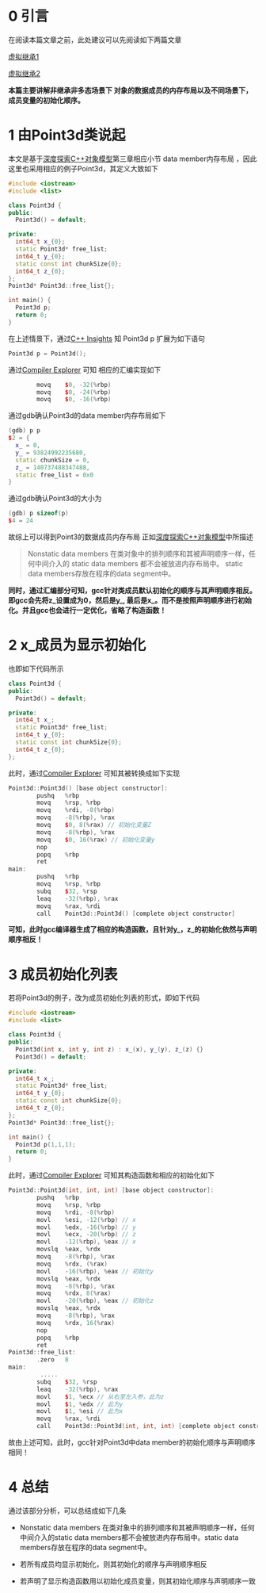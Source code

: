# 0 引言

在阅读本篇文章之前，此处建议可以先阅读如下两篇文章

[虚拟继承1](https://github.com/qls152/DeepUnderstandingGcc-Clang-CplusplusObjectModel/blob/main/%E6%95%B0%E6%8D%AE%E8%AF%AD%E4%B9%89%E5%AD%A6/%E8%99%9A%E6%8B%9F%E7%BB%A7%E6%89%BF(1).md)

[虚拟继承2](https://github.com/qls152/DeepUnderstandingGcc-Clang-CplusplusObjectModel/blob/main/%E6%95%B0%E6%8D%AE%E8%AF%AD%E4%B9%89%E5%AD%A6/%E8%99%9A%E6%8B%9F%E7%BB%A7%E6%89%BF(2).md)

**本篇主要讲解非继承非多态场景下 对象的数据成员的内存布局以及不同场景下，成员变量的初始化顺序。**

# 1 由Point3d类说起

本文是基于[深度探索C++对象模型](https://book.douban.com/subject/1091086/)第三章相应小节 data member内存布局 ，因此这里也采用相应的例子Point3d，其定义大致如下

```c++
#include <iostream>
#include <list>

class Point3d {
public:
  Point3d() = default;

private:
  int64_t x_{0};
  static Point3d* free_list;
  int64_t y_{0};
  static const int chunkSize{0};
  int64_t z_{0};
};
Point3d* Point3d::free_list{};

int main() {
  Point3d p;
  return 0;
}
```

在上述情景下，通过[C++ Insights](https://cppinsights.io/) 知 Point3d p 扩展为如下语句

```c++
Point3d p = Point3d();
```

通过[Compiler Explorer](https://godbolt.org/) 可知 相应的汇编实现如下

```c++
        movq    $0, -32(%rbp)
        movq    $0, -24(%rbp)
        movq    $0, -16(%rbp)
```

通过gdb确认Point3d的data member内存布局如下

```c++
(gdb) p p
$2 = {
  x_ = 0,
  y_ = 93824992235680,
  static chunkSize = 0,
  z_ = 140737488347488,
  static free_list = 0x0
}
```

通过gdb确认Point3d的大小为

```c++
(gdb) p sizeof(p)
$4 = 24
```

故综上可以得到Point3的数据成员内存布局 正如[深度探索C++对象模型](https://book.douban.com/subject/1091086/)中所描述

> Nonstatic data members 在类对象中的排列顺序和其被声明顺序一样，任何中间介入的
> static data members 都不会被放进内存布局中。
> static data members存放在程序的data segment中。

**同时，通过汇编部分可知，gcc针对类成员默认初始化的顺序与其声明顺序相反。即gcc会先将z_设置成为0，然后是y_, 最后是x_。而不是按照声明顺序进行初始化。并且gcc也会进行一定优化，省略了构造函数！**

# 2 x_成员为显示初始化

也即如下代码所示

```c++
class Point3d {
public:
  Point3d() = default;

private:
  int64_t x_;
  static Point3d* free_list;
  int64_t y_{0};
  static const int chunkSize{0};
  int64_t z_{0};
};
```

此时，通过[Compiler Explorer](https://godbolt.org/) 可知其被转换成如下实现

```c++
Point3d::Point3d() [base object constructor]:
        pushq   %rbp
        movq    %rsp, %rbp
        movq    %rdi, -8(%rbp)
        movq    -8(%rbp), %rax
        movq    $0, 8(%rax) // 初始化变量Z
        movq    -8(%rbp), %rax
        movq    $0, 16(%rax) // 初始化变量y
        nop
        popq    %rbp
        ret
main:
        pushq   %rbp
        movq    %rsp, %rbp
        subq    $32, %rsp
        leaq    -32(%rbp), %rax
        movq    %rax, %rdi
        call    Point3d::Point3d() [complete object constructor]
```

**可知，此时gcc编译器生成了相应的构造函数，且针对y_，z_的初始化依然与声明顺序相反！**

# 3 成员初始化列表

若将Point3d的例子，改为成员初始化列表的形式，即如下代码

```c++
#include <iostream>
#include <list>

class Point3d {
public:
  Point3d(int x, int y, int z) : x_(x), y_(y), z_(z) {}
  Point3d() = default;

private:
  int64_t x_;
  static Point3d* free_list;
  int64_t y_{0};
  static const int chunkSize{0};
  int64_t z_{0};
};
Point3d* Point3d::free_list{};

int main() {
  Point3d p(1,1,1);
  return 0;
}
```

此时，通过[Compiler Explorer](https://godbolt.org/) 可知其构造函数和相应的初始化如下

```c++
Point3d::Point3d(int, int, int) [base object constructor]:
        pushq   %rbp
        movq    %rsp, %rbp
        movq    %rdi, -8(%rbp)
        movl    %esi, -12(%rbp) // x
        movl    %edx, -16(%rbp) // y
        movl    %ecx, -20(%rbp) // z
        movl    -12(%rbp), %eax // x
        movslq  %eax, %rdx
        movq    -8(%rbp), %rax
        movq    %rdx, (%rax)
        movl    -16(%rbp), %eax // 初始化y
        movslq  %eax, %rdx
        movq    -8(%rbp), %rax
        movq    %rdx, 8(%rax)
        movl    -20(%rbp), %eax // 初始化z
        movslq  %eax, %rdx
        movq    -8(%rbp), %rax
        movq    %rdx, 16(%rax)
        nop
        popq    %rbp
        ret
Point3d::free_list:
        .zero   8
main:
         .....
        subq    $32, %rsp
        leaq    -32(%rbp), %rax
        movl    $1, %ecx // 从右至左入参，此为z
        movl    $1, %edx // 此为y
        movl    $1, %esi // 此为x
        movq    %rax, %rdi
        call    Point3d::Point3d(int, int, int) [complete object constructor]  
```

故由上述可知，此时，gcc针对Point3d中data member的初始化顺序与声明顺序相同！

# 4 总结

通过该部分分析，可以总结成如下几条

- Nonstatic data members 在类对象中的排列顺序和其被声明顺序一样，任何中间介入的static data members都不会被放进内存布局中。static data members存放在程序的data segment中。

- 若所有成员均显示初始化，则其初始化的顺序与声明顺序相反

- 若声明了显示构造函数用以初始化成员变量，则其初始化顺序与声明顺序一致







